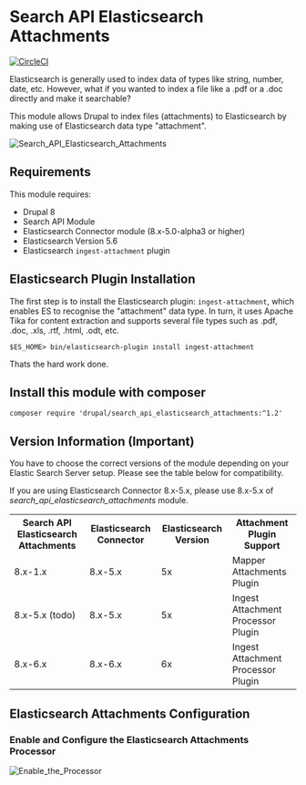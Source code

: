 # Search API Elasticsearch Attachments
[![CircleCI](https://circleci.com/gh/dakkusingh/search_api_elasticsearch_attachments.svg?style=svg)](https://circleci.com/gh/dakkusingh/search_api_elasticsearch_attachments)

Elasticsearch is generally used to index data of types like string, 
number, date, etc. 
However, what if you wanted to index a file like a .pdf or a .doc 
directly and make it searchable?

This module allows Drupal to index files (attachments) to Elasticsearch by 
making use of Elasticsearch data type "attachment".

![Search_API_Elasticsearch_Attachments](https://www.drupal.org/files/search_api_elasticsearch_attachments.jpg)

## Requirements
This module requires:
* Drupal 8
* Search API Module
* Elasticsearch Connector module (8.x-5.0-alpha3 or higher)
* Elasticsearch Version 5.6
* Elasticsearch `ingest-attachment` plugin

## Elasticsearch Plugin Installation
The first step is to install the Elasticsearch plugin: `ingest-attachment`, 
which enables ES to recognise the "attachment" data type. In turn, it uses 
Apache Tika for content extraction and supports several file types such as 
.pdf, .doc, .xls, .rtf, .html, .odt, etc.

```
$ES_HOME> bin/elasticsearch-plugin install ingest-attachment
```
Thats the hard work done.

## Install this module with composer
```
composer require 'drupal/search_api_elasticsearch_attachments:^1.2'
```

## Version Information (Important)

You have to choose the correct versions of the module depending on your
Elastic Search Server setup. Please see the table below for
compatibility.

If you are using Elasticsearch Connector 8.x-5.x, 
please use 8.x-5.x of
*search_api_elasticsearch_attachments* module.

<table>
  <tr>
    <th>Search API Elasticsearch Attachments</th>
    <th>Elasticsearch Connector</th>
    <th>Elasticsearch Version</th>
    <th>Attachment Plugin Support</th>
  </tr>
  <tr>
    <td>8.x-1.x</td>
    <td>8.x-5.x</td>
    <td>5x</td>
    <td>Mapper Attachments Plugin</td>
  </tr>
  <tr>
    <td>8.x-5.x (todo)</td>
    <td>8.x-5.x</td>
    <td>5x</td>
    <td>Ingest Attachment Processor Plugin</td>
  </tr>
  <tr>
    <td>8.x-6.x</td>
    <td>8.x-6.x</td>
    <td>6x</td>
    <td>Ingest Attachment Processor Plugin</td>
  </tr>
</table>


## Elasticsearch Attachments Configuration
### Enable and Configure the Elasticsearch Attachments Processor
![Enable_the_Processor](https://www.drupal.org/files/Screen_Shot_2017-12-19_at_11_39_06_pm.jpg)

